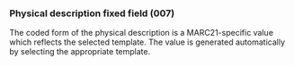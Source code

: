 ### Physical description fixed field (007)

The coded form of the physical description is a MARC21-specific value which reflects the selected template. The value is
generated automatically by selecting the appropriate template.

